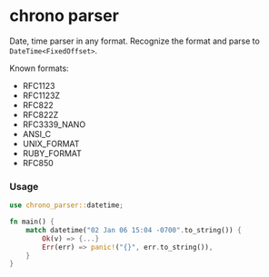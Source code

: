 # chrono parser

Date, time parser in any format. Recognize the format and parse to `DateTime<FixedOffset>`.

Known formats:

- RFC1123
- RFC1123Z
- RFC822
- RFC822Z
- RFC3339_NANO
- ANSI_C
- UNIX_FORMAT
- RUBY_FORMAT
- RFC850

### Usage

```rust
use chrono_parser::datetime;

fn main() {
    match datetime("02 Jan 06 15:04 -0700".to_string()) {
        Ok(v) => {...}
        Err(err) => panic!("{}", err.to_string()),
    }
}
```
